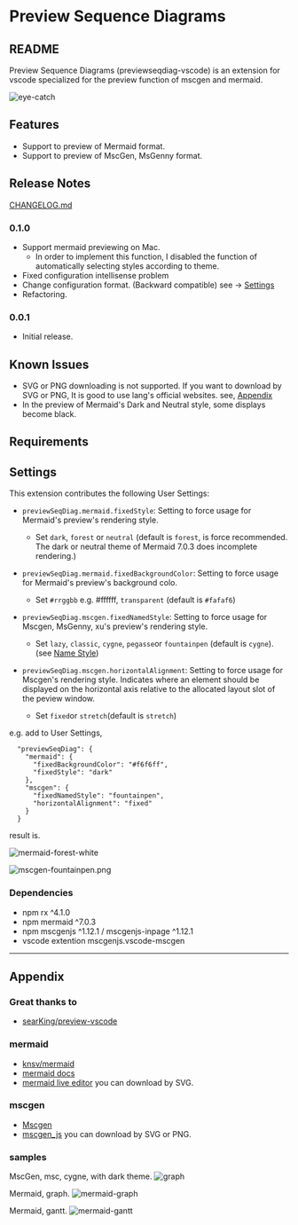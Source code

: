 # Preview Sequence Diagrams 

## README

Preview Sequence Diagrams (previewseqdiag-vscode) is an extension for vscode specialized for the preview function of mscgen and mermaid.

![eye-catch](assets/eye-catch.png)

## Features

* Support to preview of Mermaid format.
* Support to preview of MscGen, MsGenny format.

## Release Notes

[CHANGELOG.md](CHANGELOG.md)

### 0.1.0

* Support mermaid previewing on Mac.
  * In order to implement this function, I disabled the function of automatically selecting styles according to theme.
* Fixed configuration intellisense problem
* Change configuration format. (Backward compatible) see -> [Settings](#settings)
* Refactoring.

### 0.0.1

* Initial release.

## Known Issues

* SVG or PNG downloading is not supported. If you want to download by SVG or PNG, It is good to use lang's official websites. see, [Appendix](#appendix)
* In the preview of Mermaid's Dark and Neutral style, some displays become black.


## Requirements

## Settings

This extension contributes the following User Settings:

* `previewSeqDiag.mermaid.fixedStyle`: Setting to force usage for Mermaid's preview's rendering style. 
  * Set `dark`, `forest` or `neutral` (default is `forest`, is force recommended. The dark or neutral theme of Mermaid 7.0.3 does incomplete rendering.) 
* `previewSeqDiag.mermaid.fixedBackgroundColor`: Setting to force usage for Mermaid's preview's  background colo. 
  * Set `#rrggbb` e.g. #ffffff, `transparent` (default is `#fafaf6`) 

* `previewSeqDiag.mscgen.fixedNamedStyle`: Setting to force usage for Mscgen, MsGenny, xu's preview's rendering style.
  * Set `lazy`, `classic`, `cygne`, `pegasse`or `fountainpen` (default is `cygne`). (see [Name Style](https://mscgen.js.org/embed.html#named-styles)) 
* `previewSeqDiag.mscgen.horizontalAlignment`: Setting to force usage for Mscgen's rendering style. Indicates where an element should be displayed on the horizontal axis relative to the allocated layout slot of the peview window.  
  * Set `fixed`or `stretch`(default is `stretch`)  

e.g.  add to User Settings,

```
  "previewSeqDiag": {
    "mermaid": {
      "fixedBackgroundColor": "#f6f6ff",
      "fixedStyle": "dark"
    },
    "mscgen": {
      "fixedNamedStyle": "fountainpen",
      "horizontalAlignment": "fixed"
    }
  }
```

result is.

![mermaid-forest-white](assets/mermaid-dark-f6f6ff.png)  

![mscgen-fountainpen.png](assets/mscgen-fountainpen-fixed.png)

### Dependencies

* npm rx ^4.1.0
* npm mermaid ^7.0.3
* npm mscgenjs ^1.12.1 / mscgenjs-inpage ^1.12.1
* vscode extention mscgenjs.vscode-mscgen

----

## Appendix

### Great thanks to

* [searKing/preview-vscode](https://github.com/searKing/preview-vscode)

### mermaid
* [knsv/mermaid](https://github.com/knsv/mermaid)
* [mermaid docs](https://knsv.github.io/mermaid/)
* [mermaid live editor](https://knsv.github.io/mermaid/live_editor/) you can download by SVG.

### mscgen
* [Mscgen](http://www.mcternan.me.uk/mscgen/)
* [mscgen_js](https://mscgen.js.org/) you can download by SVG or PNG.

### samples

MscGen, msc, cygne, with dark theme.
![graph](assets/mscgen-cygne.png)

Mermaid, graph.
![mermaid-graph](assets/mermaid-graph.png)

Mermaid, gantt.
![mermaid-gantt](assets/mermaid-gantt.png)
